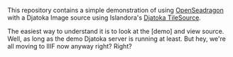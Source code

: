 This repository contains a simple demonstration of using [OpenSeadragon](https://github.com/openseadragon/openseadragon) with a Djatoka Image source using Islandora's [Djatoka TileSource](https://github.com/Islandora/islandora_openseadragon/blob/7.x/js/djtilesource.js).

The easiest way to understand it is to look at the [demo] and view source. Well,
as long as the demo Djatoka server is running at least. But hey, we're all
moving to IIIF now anyway right? Right?

